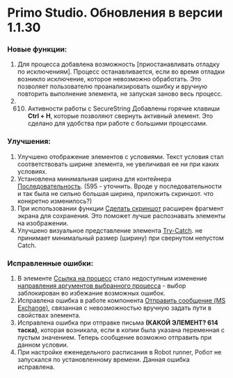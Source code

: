 # Primo Studio. Обновления в версии 1.1.30

### Новые функции:

1. Для процесса добавлена возможность [приостанавливать отладку по исключениям]. Процесс останавливается, если во время отладки возникло исключение, которое невозможно обработать. Это позволяет пользователю проанализировать ошибку и вручную повторить выполнение элемента, не запуская заново весь процесс. 
1. 610. Активности работы с SecureString
Добавлены горячие клавиши **Ctrl + H**, которые позволяют свернуть активный элемент. Это сделано для удобства при работе с большими процессами. 

### Улучшения:

1. Улучшено отображение элементов с условиями. Текст условия стал соответствовать ширине элемента, не увеличивая ее ни при каких условиях.
1. Установлена минимальная ширина для контейнера [Последовательность](https://docs.primo-rpa.ru/primo-rpa/g_elements/osnovnye-elementy/els_diagramm/el_sequence). (595 - уточнить. Вроде у последовательности и так была не сильно большая ширина, приложить скриншот. что конкретно изменилось?)
1. При использовании функции [Сделать скриншот](https://docs.primo-rpa.ru/primo-rpa/primo-studio/process/elements#rabota-so-skrinshotami-vnutri-elementa) расширен фрагмент экрана для сохранения. Это поможет лучше распознавать элементы на изображении.
1. Улучшено визуальное представление элемента [Try-Catch](https://docs.primo-rpa.ru/primo-rpa/g_elements/osnovnye-elementy/els_logic/el_logic_trycatch). не принимает минимальный размер (ширину) при свернутом непустом Catch. 


### Исправленные ошибки:

1. В элементе [Ссылка на процесс](https://docs.primo-rpa.ru/primo-rpa/g_elements/osnovnye-elementy/els_logic/el_logic_link) стало недоступным изменение [направления аргументов выбранного процесса](https://docs.primo-rpa.ru/primo-rpa/primo-studio/process/variables#argumenty) - выбор заблокирован во избежание возможных ошибок.
1. Исправлена ошибка в работе компонента [Отправить сообщение (MS Exchange)](https://docs.primo-rpa.ru/primo-rpa/g_elements/osnovnye-elementy/els_mail/els_exchange/el_send), связанная с невозможностью вручную задать пути в свойствах элемента.
1. Исправлена ошибка при отправке письма **(КАКОЙ ЭЛЕМЕНТ? 614 таска)**, которая возникала, если в копии была указана переменная с пустым значением. Теперь сообщение возможно отправить при данном условии.
1. При настройке еженедельного расписания в Robot runner, Робот не запускался по установленному времени. Данная ошибка исправлена.






